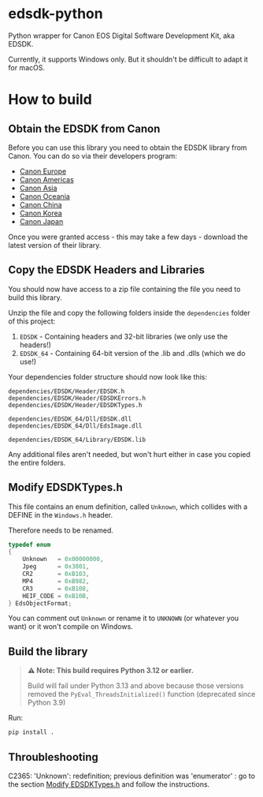 # edsdk-python

Python wrapper for Canon EOS Digital Software Development Kit, aka EDSDK.

Currently, it supports Windows only. But it shouldn't be difficult to adapt it for macOS.

# How to build

## Obtain the EDSDK from Canon

Before you can use this library you need to obtain the EDSDK library from Canon. You can do so via their developers program:

- [Canon Europe](https://www.canon-europe.com/business/imaging-solutions/sdk/)
- [Canon Americas](https://developercommunity.usa.canon.com)
- [Canon Asia](https://asia.canon/en/campaign/developerresources)
- [Canon Oceania](https://www.canon.com.au/support/support-news/support-news/digital-slr-camera-software-developers-kit)
- [Canon China](https://www.canon.com.cn/supports/sdk/index.html)
- [Canon Korea](https://www.canon-ci.co.kr/support/sdk/sdkMain)
- [Canon Japan](https://cweb.canon.jp/eos/info/api-package/)

Once you were granted access - this may take a few days - download the latest version of their library.

## Copy the EDSDK Headers and Libraries

You should now have access to a zip file containing the file you need to build this library.

Unzip the file and copy the following folders inside the `dependencies` folder of this project:
1. `EDSDK` - Containing headers and 32-bit libraries (we only use the headers!)
2. `EDSDK_64` - Containing 64-bit version of the .lib and .dlls (which we do use!)

Your dependencies folder structure should now look like this:

```
dependencies/EDSDK/Header/EDSDK.h
dependencies/EDSDK/Header/EDSDKErrors.h
dependencies/EDSDK/Header/EDSDKTypes.h

dependencies/EDSDK_64/Dll/EDSDK.dll
dependencies/EDSDK_64/Dll/EdsImage.dll

dependencies/EDSDK_64/Library/EDSDK.lib
```

Any additional files aren't needed, but won't hurt either in case you copied the entire folders.


## Modify EDSDKTypes.h

This file contains an enum definition, called `Unknown`, which collides with a DEFINE in the `Windows.h` header.

Therefore needs to be renamed.

```c
typedef enum
{
    Unknown   = 0x00000000,
    Jpeg      = 0x3801,
    CR2       = 0xB103,
    MP4       = 0xB982,
    CR3       = 0xB108,
    HEIF_CODE = 0xB10B,
} EdsObjectFormat;
```

You can comment out `Unknown` or rename it to `UNKNOWN` (or whatever you want) or it won't compile on Windows.


## Build the library


> **⚠️ Note: This build requires Python 3.12 or earlier.** 
> 
> Build will fail under Python 3.13 and above because those versions removed the `PyEval_ThreadsInitialized()` function (deprecated since Python 3.9)

Run:

```bash
pip install .
```

## Throubleshooting

C2365: 'Unknown': redefinition; previous definition was 'enumerator' : go to the section [Modify EDSDKTypes.h](#modify-edsdktypesh) and follow the instructions.

